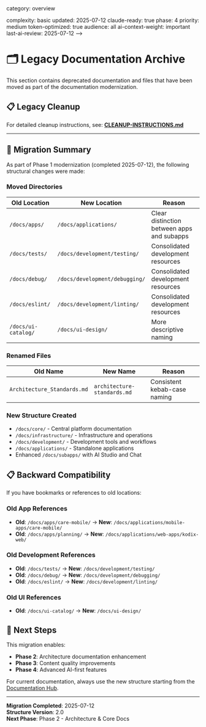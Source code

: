 <!-- AI-METADATA:
<!-- AI-CONTEXT-PRIORITY: always-include="false" summary-threshold="medium" -->category: overview
complexity: basic
updated: 2025-07-12
claude-ready: true
phase: 4
priority: medium
token-optimized: true
audience: all
ai-context-weight: important
last-ai-review: 2025-07-12
-->

# 🗂️ Legacy Documentation Archive

This section contains deprecated documentation and files that have been moved as part of the documentation modernization.

## 📋 Legacy Cleanup

For detailed cleanup instructions, see: **[CLEANUP-INSTRUCTIONS.md](./CLEANUP-INSTRUCTIONS.md)**

---

## 🔄 Migration Summary

As part of Phase 1 modernization (completed 2025-07-12), the following structural changes were made:

### Moved Directories

| Old Location | New Location | Reason |
|--------------|--------------|--------|
| `/docs/apps/` | `/docs/applications/` | Clear distinction between apps and subapps |
| `/docs/tests/` | `/docs/development/testing/` | Consolidated development resources |
| `/docs/debug/` | `/docs/development/debugging/` | Consolidated development resources |
| `/docs/eslint/` | `/docs/development/linting/` | Consolidated development resources |
| `/docs/ui-catalog/` | `/docs/ui-design/` | More descriptive naming |

### Renamed Files

| Old Name | New Name | Reason |
|----------|----------|--------|
| `Architecture_Standards.md` | `architecture-standards.md` | Consistent kebab-case naming |

### New Structure Created

- `/docs/core/` - Central platform documentation
- `/docs/infrastructure/` - Infrastructure and operations
- `/docs/development/` - Development tools and workflows
- `/docs/applications/` - Standalone applications
- Enhanced `/docs/subapps/` with AI Studio and Chat

## 📋 Backward Compatibility

If you have bookmarks or references to old locations:

### Old App References
- **Old**: `/docs/apps/care-mobile/` → **New**: `/docs/applications/mobile-apps/care-mobile/`
- **Old**: `/docs/apps/planning/` → **New**: `/docs/applications/web-apps/kodix-web/`

### Old Development References
- **Old**: `/docs/tests/` → **New**: `/docs/development/testing/`
- **Old**: `/docs/debug/` → **New**: `/docs/development/debugging/`
- **Old**: `/docs/eslint/` → **New**: `/docs/development/linting/`

### Old UI References
- **Old**: `/docs/ui-catalog/` → **New**: `/docs/ui-design/`

## 🎯 Next Steps

This migration enables:
- **Phase 2**: Architecture documentation enhancement
- **Phase 3**: Content quality improvements
- **Phase 4**: Advanced AI-first features

For current documentation, always use the new structure starting from the [Documentation Hub](../README.md).

---

**Migration Completed**: 2025-07-12  
**Structure Version**: 2.0  
**Next Phase**: Phase 2 - Architecture & Core Docs
